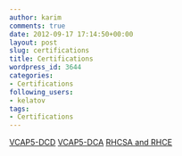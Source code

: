 ```yaml
---
author: karim
comments: true
date: 2012-09-17 17:14:50+00:00
layout: post
slug: certifications
title: Certifications
wordpress_id: 3644
categories:
- Certifications
following_users:
- kelatov
tags:
- Certifications
---
```


[VCAP5-DCD](http://virtuallyhyper.com/2012/08/vcap5-dcd/)
[VCAP5-DCA](http://virtuallyhyper.com/2012/09/vcap5-dca/)
[RHCSA and RHCE](http://virtuallyhyper.com/2012/12/rhcsa-and-rhce-study-guide/)
